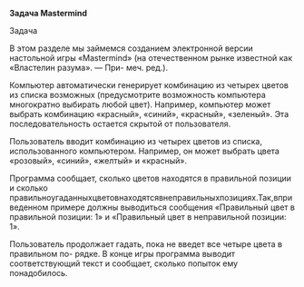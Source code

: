 **Задача Mastermind**

Задача

В этом разделе мы займемся созданием электронной версии настольной игры «Mastermind» (на отечественном рынке известной
как «Властелин разума». — При- меч. ред.).

Компьютер автоматически генерирует комбинацию из четырех цветов из списка возможных (предусмотрите возможность
компьютера многократно выбирать любой цвет). Например, компьютер может выбрать комбинацию «красный», «синий», «красный»,
«зеленый». Эта последовательность остается скрытой от пользователя. 

Пользователь вводит комбинацию из четырех цветов из
списка, использованного компьютером. Например, он может выбрать цвета «розовый», «синий», «желтый» и «красный».

Программа сообщает, сколько цветов находятся в правильной позиции и сколько
правильноугаданныхцветовнаходятсявнеправильныхпозициях.Так,вприведенном примере должны выводиться сообщения «Правильный
цвет в правильной позиции: 1» и «Правильный цвет в неправильной позиции: 1». 

Пользователь продолжает гадать, пока не
введет все четыре цвета в правильном по- рядке. В конце игры программа выводит соответствующий текст и сообщает, сколько
попыток ему понадобилось.
